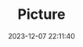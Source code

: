 ---
weight: 1
images:
- /images/edited/71.jpeg
title: Picture
date: 2023-12-07 22:11:40
tags: [luminarneo,work,ilce7m3]
---